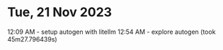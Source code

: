 # Tue, 21 Nov 2023

12:09 AM - setup autogen with litellm
12:54 AM - explore autogen (took 45m27.796439s)
